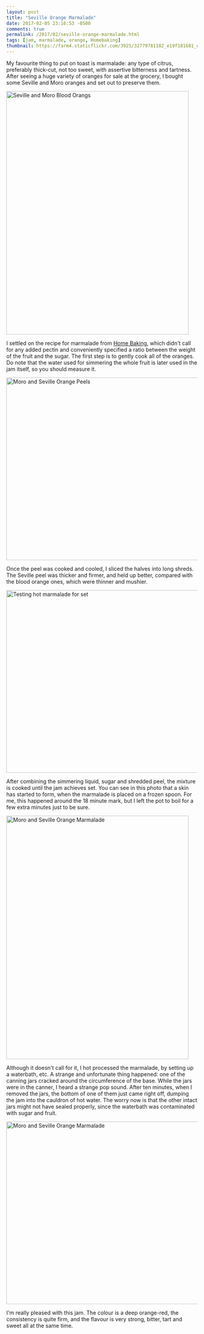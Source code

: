 ```yaml
---
layout: post
title: "Seville Orange Marmalade"
date: 2017-02-05 23:16:53 -0500
comments: true
permalink: /2017/02/seville-orange-marmalade.html
tags: [jam, marmalade, orange, Homebaking]
thumbnail: https://farm4.staticflickr.com/3925/32779781182_e19f181681_q.jpg
---
```


My favourite thing to put on toast is marmalade: any type of citrus,
preferably thick-cut, not too sweet, with assertive bitterness and tartness.
After seeing a huge variety of oranges for sale at the grocery, I bought
some Seville and Moro oranges and set out to preserve them.

<a data-flickr-embed="true"  href="https://www.flickr.com/photos/gnuf/32755363582/in/dateposted/" title="Seville and Moro Blood Orangs"><img src="https://c1.staticflickr.com/1/766/32755363582_57711b638f_z.jpg" width="480" height="640" alt="Seville and Moro Blood Orangs"></a><script async src="//embedr.flickr.com/assets/client-code.js" charset="utf-8"></script>

I settled on the recipe for marmalade from [Home Baking](/tag/homebaking/),
which didn't call for any added pectin and conveniently specified
a ratio between the weight of the fruit and the sugar.
The first step is to gently cook all of the oranges. Do note that the
water used for simmering the whole fruit is later used in the jam
itself, so you should measure it.

<a data-flickr-embed="true"  href="https://www.flickr.com/photos/gnuf/32528835380/in/photostream/" title="Moro and Seville Orange Peels"><img src="https://c1.staticflickr.com/1/577/32528835380_51f0d4f0ac_z.jpg" width="640" height="480" alt="Moro and Seville Orange Peels"></a><script async src="//embedr.flickr.com/assets/client-code.js" charset="utf-8"></script>

Once the peel was cooked and cooled, I sliced the halves into long
shreds. The Seville peel was thicker and firmer, and held up better,
compared with the blood orange ones, which were thinner and mushier.

<a data-flickr-embed="true"  href="https://www.flickr.com/photos/gnuf/32528833710/in/dateposted/" title="Testing hot marmalade for set"><img src="https://c1.staticflickr.com/3/2763/32528833710_82dd6143f8_z.jpg" width="640" height="480" alt="Testing hot marmalade for set"></a><script async src="//embedr.flickr.com/assets/client-code.js" charset="utf-8"></script>

After combining the simmering liquid, sugar and shredded peel, the mixture
is cooked until the jam achieves set. You can see in this photo that a skin
has started to form, when the marmalade is placed on a frozen spoon. For me,
this happened around the 18 minute mark, but I left the pot to boil for a
few extra minutes just to be sure.

<a data-flickr-embed="true"  href="https://www.flickr.com/photos/gnuf/32779781182/in/photostream/" title="Moro and Seville Orange Marmalade"><img src="https://c1.staticflickr.com/4/3925/32779781182_e19f181681_z.jpg" width="480" height="640" alt="Moro and Seville Orange Marmalade"></a><script async src="//embedr.flickr.com/assets/client-code.js" charset="utf-8"></script>

Although it doesn't call for it, I hot processed the marmalade, by setting 
up a waterbath, etc. A strange and unfortunate thing happened: one of the 
canning jars cracked around the circumference of the base. While the jars
were in the canner, I heard a strange pop sound. After ten minutes, when
I removed the jars, the bottom of one of them just came right off, dumping
the jam into the cauldron of hot water. The worry now is that the other
intact jars might not have sealed properly, since the waterbath was
contaminated with sugar and fruit.

<a data-flickr-embed="true"  href="https://www.flickr.com/photos/gnuf/32868474566/in/photostream/" title="Moro and Seville Orange Marmalade"><img src="https://c1.staticflickr.com/1/424/32868474566_aa4f5b8913_z.jpg" width="640" height="480" alt="Moro and Seville Orange Marmalade"></a><script async src="//embedr.flickr.com/assets/client-code.js" charset="utf-8"></script>

I'm really pleased with this jam. The colour is a deep orange-red, the
consistency is quite firm, and the flavour is very strong, bitter, tart 
and sweet all at the same time.
